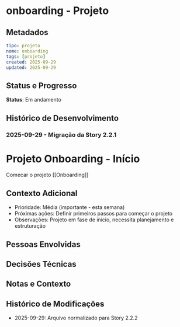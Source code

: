 # onboarding - Projeto

## Metadados
```yaml
tipo: projeto
nome: onboarding
tags: [projeto]
created: 2025-09-29
updated: 2025-09-29
```

## Status e Progresso
**Status**: Em andamento

## Histórico de Desenvolvimento

### 2025-09-29 - Migração da Story 2.2.1
# Projeto Onboarding - Início

Comecar o projeto [[Onboarding]]

## Contexto Adicional
- Prioridade: Média (importante - esta semana)
- Próximas ações: Definir primeiros passos para começar o projeto
- Observações: Projeto em fase de início, necessita planejamento e estruturação

## Pessoas Envolvidas

## Decisões Técnicas

## Notas e Contexto

## Histórico de Modificações
- 2025-09-29: Arquivo normalizado para Story 2.2.2
